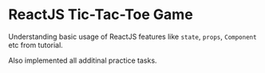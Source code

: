 # ReactJS Tic-Tac-Toe Game

Understanding basic usage of ReactJS features like `state`, `props`, `Component` etc from tutorial.

Also implemented all additinal practice tasks.